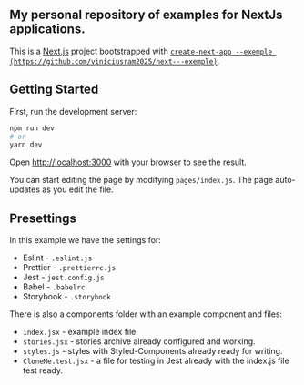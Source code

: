 
## My personal repository of examples for NextJs applications.


This is a [Next.js](https://nextjs.org/) project bootstrapped with [`create-next-app --exemple (https://github.com/viniciusram2025/next---exemple)`](https://github.com/viniciusram2025/next---exemple).

## Getting Started

First, run the development server:

```bash
npm run dev
# or
yarn dev
```

Open [http://localhost:3000](http://localhost:3000) with your browser to see the result.

You can start editing the page by modifying `pages/index.js`. The page auto-updates as you edit the file.

## Presettings

In this example we have the settings for:

- Eslint - `.eslint.js`
- Prettier - `.prettierrc.js`
- Jest - `jest.config.js`
- Babel - `.babelrc`
- Storybook - `.storybook`

There is also a components folder with an example component and files:

- `index.jsx` - example index file.
- `stories.jsx` - stories archive already configured and working.
- `styles.js` - styles with Styled-Components already ready for writing.
- `CloneMe.test.jsx` - a file for testing in Jest already with the index.js file test ready.
